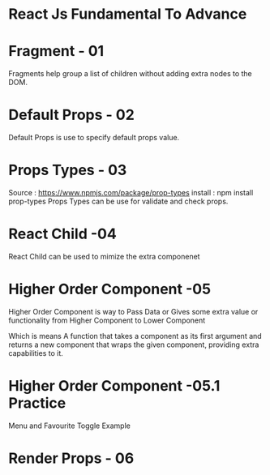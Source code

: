 # React Js Fundamental To Advance

# Fragment - 01
 Fragments help group a list of children without adding extra nodes to the DOM.

# Default Props - 02
Default Props is use to specify default props value.

# Props Types - 03
Source : https://www.npmjs.com/package/prop-types
install : npm install prop-types
Props Types can be use for validate and check props.

# React Child -04
React Child can be used to mimize the extra componenet

# Higher Order Component -05
Higher Order Component is way to Pass Data or Gives some extra value or functionality from Higher Component to Lower Component

Which is means A function that takes a component as its first argument and returns a new component that wraps the given component, providing extra capabilities to it.

# Higher Order Component -05.1 Practice
Menu and Favourite Toggle Example


# Render Props - 06








